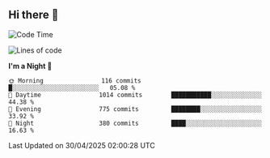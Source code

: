 ## Hi there 👋

<!--
**Wangmerlyn/Wangmerlyn** is a ✨ _special_ ✨ repository because its `README.md` (this file) appears on your GitHub profile.

Here are some ideas to get you started:

- 🔭 I’m currently working on ...
- 🌱 I’m currently learning ...
- 👯 I’m looking to collaborate on ...
- 🤔 I’m looking for help with ...
- 💬 Ask me about ...
- 📫 How to reach me: ...
- 😄 Pronouns: ...
- ⚡ Fun fact: ...
-->
<!--START_SECTION:waka-->
![Code Time](http://img.shields.io/badge/Code%20Time-225%20hrs%208%20mins-blue)

![Lines of code](https://img.shields.io/badge/From%20Hello%20World%20I%27ve%20Written-10.0%20million%20lines%20of%20code-blue)

**I'm a Night 🦉** 

```text
🌞 Morning                116 commits         █░░░░░░░░░░░░░░░░░░░░░░░░   05.08 % 
🌆 Daytime                1014 commits        ███████████░░░░░░░░░░░░░░   44.38 % 
🌃 Evening                775 commits         ████████░░░░░░░░░░░░░░░░░   33.92 % 
🌙 Night                  380 commits         ████░░░░░░░░░░░░░░░░░░░░░   16.63 % 
```



 Last Updated on 30/04/2025 02:00:28 UTC
<!--END_SECTION:waka-->
